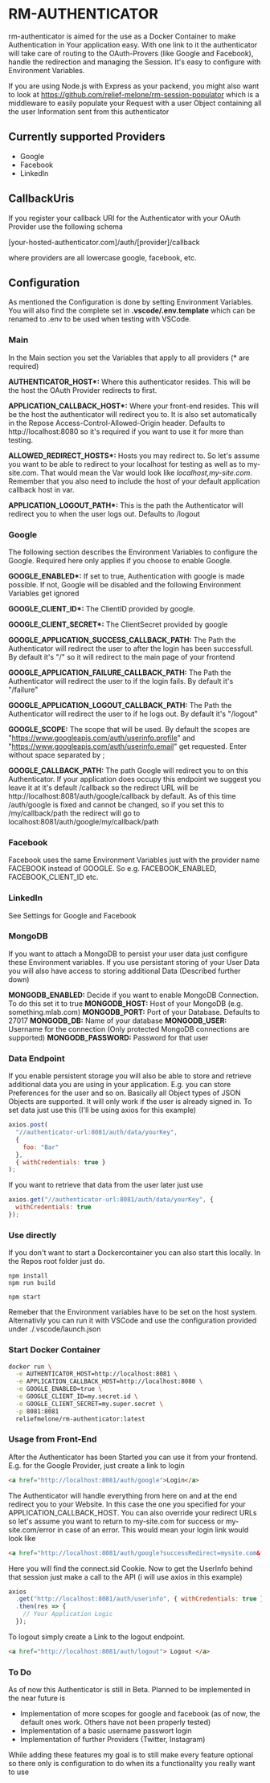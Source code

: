 # RM-AUTHENTICATOR

rm-authenticator is aimed for the use as a Docker Container to make Authentication in Your application easy.
With one link to it the authenticator will take care of routing to the OAuth-Provers (like Google and Facebook),
handle the redirection and managing the Session. It's easy to configure with Environment Variables.

If you are using Node.js with Express as your packend, you might also want to look at https://github.com/relief-melone/rm-session-populator which is a middleware to easily populate your Request with a user Object containing all the user Information sent from this authenticator

## Currently supported Providers
- Google
- Facebook
- LinkedIn

## CallbackUris
If you register your callback URI for the Authenticator with your OAuth Provider use the following schema

[your-hosted-authenticator.com]/auth/[provider]/callback

where providers are all lowercase google, facebook, etc.

## Configuration

As mentioned the Configuration is done by setting Environment Variables. You will also find the complete set in
**.vscode/.env.template** which can be renamed to .env to be used when testing with VSCode.

### Main

In the Main section you set the Variables that apply to all providers (\* are required)

**AUTHENTICATOR_HOST\*:** Where this authenticator resides. This will be the host the OAuth Provider redirects to first.

**APPLICATION_CALLBACK_HOST\*:** Where your front-end resides. This will be the host the authenticator will redirect you to. It is also set automatically in the Repose Access-Control-Allowed-Origin header. Defaults to http://localhost:8080 so it's required if you want to use it for more than testing.

**ALLOWED_REDIRECT_HOSTS\*:** Hosts you may redirect to. So let's assume you want to be able to redirect to your localhost for testing as well as to my-site.com. That would mean the Var would look like *localhost,my-site.com*. Remember that you also need to include the host of your default application callback host in var.

**APPLICATION_LOGOUT_PATH\*:** This is the path the Authenticator will redirect you to when the user logs out. Defaults to /logout

### Google

The following section describes the Environment Variables to configure the Google. Required here only applies if you choose to enable Google.

**GOOGLE_ENABLED\*:** If set to true, Authentication with google is made possible. If not, Google will be disabled and the following Environment Variables get ignored

**GOOGLE_CLIENT_ID\*:** The ClientID provided by google.

**GOOGLE_CLIENT_SECRET\*:** The ClientSecret provided by google

**GOOGLE_APPLICATION_SUCCESS_CALLBACK_PATH:** The Path the Authenticator will redirect the user to after the login has been successfull. By default it's "/" so it will redirect to the main page of your frontend

**GOOGLE_APPLICATION_FAILURE_CALLBACK_PATH:** The Path the Authenticator will redirect the user to if the login fails. By default it's "/failure"

**GOOGLE_APPLICATION_LOGOUT_CALLBACK_PATH:** The Path the Authenticator will redirect the user to if he logs out. By default it's "/logout"

**GOOGLE_SCOPE:** The scope that will be used. By default the scopes are "https://www.googleapis.com/auth/userinfo.profile" and "https://www.googleapis.com/auth/userinfo.email" get requested. Enter without space separated by ;

**GOOGLE_CALLBACK_PATH:** The path Google will redirect you to on this Authenticator. If your application does occupy this endpoint we suggest you leave it at it's default /callback so the redirect URL will be http://localhost:8081/auth/google/callback by default. As of this time /auth/google is fixed and cannot be changed, so if you set this to /my/callback/path the redirect will go to localhost:8081/auth/google/my/callback/path

### Facebook

Facebook uses the same Environment Variables just with the provider name FACEBOOK instead of GOOGLE. So e.g. FACEBOOK_ENABLED, FACEBOOK_CLIENT_ID etc.

### LinkedIn
See Settings for Google and Facebook

### MongoDB

If you want to attach a MongoDB to persist your user data just configure these Environment variables. If you use persistant storing of your User Data you will also have access to storing additional Data (Described further down)

**MONGODB_ENABLED:** Decide if you want to enable MongoDB Connection. To do this set it to true
**MONGODB_HOST:** Host of your MongoDB (e.g. something.mlab.com)
**MONGODB_PORT:** Port of your Database. Defaults to 27017
**MONGODB_DB:** Name of your database
**MONGODB_USER:** Username for the connection (Only protected MongoDB connections are supported)
**MONGODB_PASSWORD:** Password for that user

### Data Endpoint

If you enable persistent storage you will also be able to store and retrieve additional data you are using in your application. E.g. you can store Preferences for the user and so on. Basically all Object types of JSON Objects are supported. It will only work if the user is already signed in. To set data just use this (I'll be using axios for this example)

```js
axios.post(
  "//authenticator-url:8081/auth/data/yourKey",
  {
    foo: "Bar"
  },
  { withCredentials: true }
);
```

If you want to retrieve that data from the user later just use

```js
axios.get("//authenticator-url:8081/auth/data/yourKey", {
  withCredentials: true
});
```

### Use directly

If you don't want to start a Dockercontainer you can also start this locally. In the Repos root folder just do.

```
npm install
npm run build

npm start
```

Remeber that the Environment variables have to be set on the host system. Alternativly you can run it with VSCode and use the configuration provided under ./.vscode/launch.json

### Start Docker Container

```sh
docker run \
  -e AUTHENTICATOR_HOST=http://localhost:8081 \
  -e APPLICATION_CALLBACK_HOST=http://localhost:8080 \
  -e GOOGLE_ENABLED=true \
  -e GOOGLE_CLIENT_ID=my.secret.id \
  -e GOOGLE_CLIENT_SECRET=my.super.secret \
  -p 8081:8081
  reliefmelone/rm-authenticator:latest
```

### Usage from Front-End

After the Authenticator has been Started you can use it from your frontend. E.g. for the Google Provider, just create a link to login

```html
<a href="http://localhost:8081/auth/google">Login</a>
```

The Authenticator will handle everything from here on and at the end redirect you to your Website. In this case the one you specified for your APPLICATION_CALLBACK_HOST. You can also override your redirect URLs so let's assume you want to return to my-site.com for success or my-site.com/error in case of an error. This would mean your login link would look like

```html
<a href="http://localhost:8081/auth/google?successRedirect=mysite.com&failureRedirect=my-site.com/error">Login</a>
```

Here you will find the connect.sid Cookie. Now to get the UserInfo behind that session just make a call to the API (i will use axios in this example)

```js
axios
  .get("http://localhost:8081/auth/userinfo", { withCredentials: true })
  .then(res => {
    // Your Application Logic
  });
```

To logout simply create a Link to the logout endpoint.

```html
<a href="http://localhost:8081/auth/logout"> Logout </a>
```

### To Do

As of now this Authenticator is still in Beta. Planned to be implemented in the near future is

- Implementation of more scopes for google and facebook (as of now, the default ones work. Others have not been properly tested)
- Implementation of a basic username passwort login
- Implementation of further Providers (Twitter, Instagram)

While adding these features my goal is to still make every feature optional so there only is configuration to do when its a functionality you really want to use
